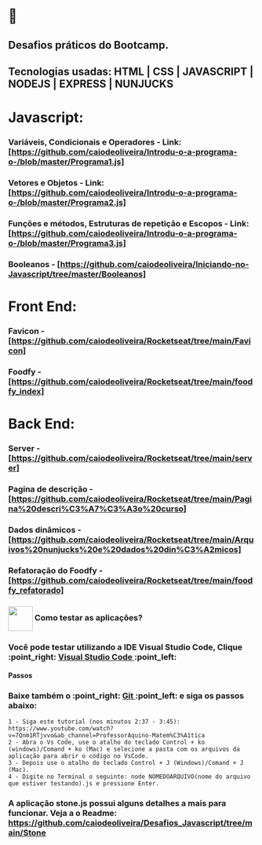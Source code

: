 # :rocket:

## Desafios práticos do Bootcamp.

## Tecnologias usadas: HTML | CSS | JAVASCRIPT | NODEJS | EXPRESS | NUNJUCKS

<h1> Javascript: </h1>

###  Variáveis, Condicionais e Operadores - Link: [https://github.com/caiodeoliveira/Introdu-o-a-programa-o-/blob/master/Programa1.js]
###  Vetores e Objetos - Link: [https://github.com/caiodeoliveira/Introdu-o-a-programa-o-/blob/master/Programa2.js]
###  Funções e métodos, Estruturas de repetição e Escopos - Link: [https://github.com/caiodeoliveira/Introdu-o-a-programa-o-/blob/master/Programa3.js]
###  Booleanos - [https://github.com/caiodeoliveira/Iniciando-no-Javascript/tree/master/Booleanos]

<h1> Front End: </h1>

### Favicon - [https://github.com/caiodeoliveira/Rocketseat/tree/main/Favicon]
### Foodfy - [https://github.com/caiodeoliveira/Rocketseat/tree/main/foodfy_index]
</h3>

<h1> Back End: </h1>

### Server - [https://github.com/caiodeoliveira/Rocketseat/tree/main/server]
### Pagina de descrição - [https://github.com/caiodeoliveira/Rocketseat/tree/main/Pagina%20descri%C3%A7%C3%A3o%20curso]
### Dados dinâmicos - [https://github.com/caiodeoliveira/Rocketseat/tree/main/Arquivos%20nunjucks%20e%20dados%20din%C3%A2micos]
### Refatoração do Foodfy - [https://github.com/caiodeoliveira/Rocketseat/tree/main/foodfy_refatorado]

<h3> <img src="https://i.dlpng.com/static/png/6577858_preview.png" width="50px" align="center"/> Como testar as aplicações? </h3>

<h3> Você pode testar utilizando a IDE Visual Studio Code, Clique :point_right: <a href="https://code.visualstudio.com/download" target="_blank" > Visual Studio Code </a> :point_left: </h3>

<h4> Passos </h4>

<h3> Baixe também o :point_right: <a href="https://git-scm.com/downloads" target="_blank" > Git </a> :point_left: e siga os passos abaixo: </h3>

```
1 - Siga este tutorial (nos minutos 2:37 - 3:45): https://www.youtube.com/watch?v=7Qnm1RTjvvo&ab_channel=ProfessorAquino-Matem%C3%A1tica 
2 - Abra o Vs Code, use o atalho do teclado Control + ko (windows)/Comand + ko (Mac) e selecione a pasta com os arquivos da aplicação para abrir o código no VsCode.
3 - Depois use o atalho do teclado Control + J (Windows)/Comand + J (Mac).
4 - Digite no Terminal o seguinte: node NOMEDOARQUIVO(nome do arquivo que estiver testando).js e pressione Enter. 
```

### A aplicação stone.js possui alguns detalhes a mais para funcionar. Veja a o Readme: https://github.com/caiodeoliveira/Desafios_Javascript/tree/main/Stone
